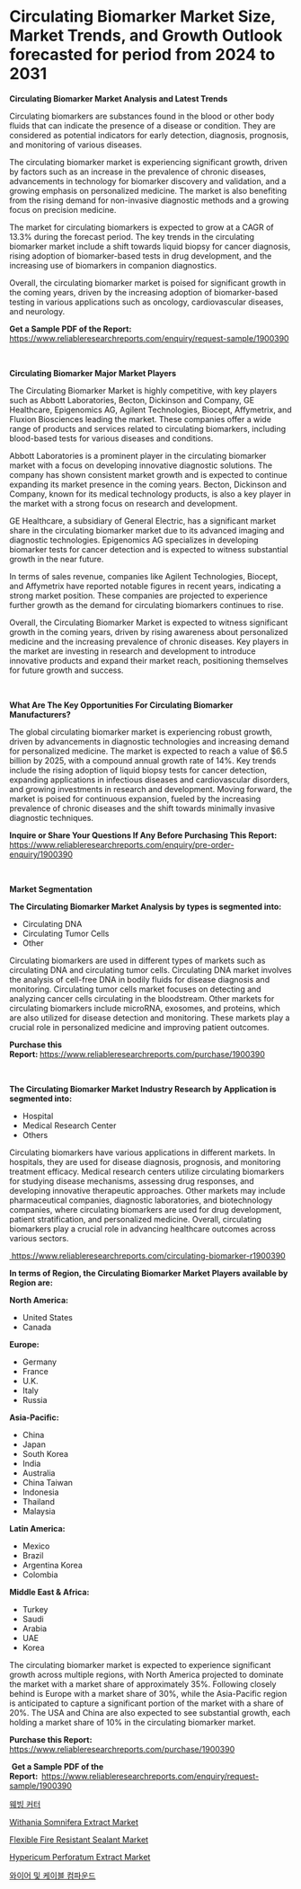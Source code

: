 <p><h1>Circulating Biomarker Market Size, Market Trends, and Growth Outlook forecasted for period from 2024 to 2031</h1></p><p><strong>Circulating Biomarker Market Analysis and Latest Trends</strong></p>
<p><p>Circulating biomarkers are substances found in the blood or other body fluids that can indicate the presence of a disease or condition. They are considered as potential indicators for early detection, diagnosis, prognosis, and monitoring of various diseases.</p><p>The circulating biomarker market is experiencing significant growth, driven by factors such as an increase in the prevalence of chronic diseases, advancements in technology for biomarker discovery and validation, and a growing emphasis on personalized medicine. The market is also benefiting from the rising demand for non-invasive diagnostic methods and a growing focus on precision medicine.</p><p>The market for circulating biomarkers is expected to grow at a CAGR of 13.3% during the forecast period. The key trends in the circulating biomarker market include a shift towards liquid biopsy for cancer diagnosis, rising adoption of biomarker-based tests in drug development, and the increasing use of biomarkers in companion diagnostics.</p><p>Overall, the circulating biomarker market is poised for significant growth in the coming years, driven by the increasing adoption of biomarker-based testing in various applications such as oncology, cardiovascular diseases, and neurology.</p></p>
<p><strong>Get a Sample PDF of the Report:&nbsp;</strong> <a href="https://www.reliableresearchreports.com/enquiry/request-sample/1900390">https://www.reliableresearchreports.com/enquiry/request-sample/1900390</a></p>
<p>&nbsp;</p>
<p><strong>Circulating Biomarker Major Market Players</strong></p>
<p><p>The Circulating Biomarker Market is highly competitive, with key players such as Abbott Laboratories, Becton, Dickinson and Company, GE Healthcare, Epigenomics AG, Agilent Technologies, Biocept, Affymetrix, and Fluxion Biosciences leading the market. These companies offer a wide range of products and services related to circulating biomarkers, including blood-based tests for various diseases and conditions.</p><p>Abbott Laboratories is a prominent player in the circulating biomarker market with a focus on developing innovative diagnostic solutions. The company has shown consistent market growth and is expected to continue expanding its market presence in the coming years. Becton, Dickinson and Company, known for its medical technology products, is also a key player in the market with a strong focus on research and development.</p><p>GE Healthcare, a subsidiary of General Electric, has a significant market share in the circulating biomarker market due to its advanced imaging and diagnostic technologies. Epigenomics AG specializes in developing biomarker tests for cancer detection and is expected to witness substantial growth in the near future.</p><p>In terms of sales revenue, companies like Agilent Technologies, Biocept, and Affymetrix have reported notable figures in recent years, indicating a strong market position. These companies are projected to experience further growth as the demand for circulating biomarkers continues to rise.</p><p>Overall, the Circulating Biomarker Market is expected to witness significant growth in the coming years, driven by rising awareness about personalized medicine and the increasing prevalence of chronic diseases. Key players in the market are investing in research and development to introduce innovative products and expand their market reach, positioning themselves for future growth and success.</p></p>
<p>&nbsp;</p>
<p><strong>What Are The Key Opportunities For Circulating Biomarker Manufacturers?</strong></p>
<p><p>The global circulating biomarker market is experiencing robust growth, driven by advancements in diagnostic technologies and increasing demand for personalized medicine. The market is expected to reach a value of $6.5 billion by 2025, with a compound annual growth rate of 14%. Key trends include the rising adoption of liquid biopsy tests for cancer detection, expanding applications in infectious diseases and cardiovascular disorders, and growing investments in research and development. Moving forward, the market is poised for continuous expansion, fueled by the increasing prevalence of chronic diseases and the shift towards minimally invasive diagnostic techniques.</p></p>
<p><strong>Inquire or Share Your Questions If Any Before Purchasing This Report:</strong> <a href="https://www.reliableresearchreports.com/enquiry/pre-order-enquiry/1900390">https://www.reliableresearchreports.com/enquiry/pre-order-enquiry/1900390</a></p>
<p>&nbsp;</p>
<p><strong>Market Segmentation</strong></p>
<p><strong>The Circulating Biomarker Market Analysis by types is segmented into:</strong></p>
<p><ul><li>Circulating DNA</li><li>Circulating Tumor Cells</li><li>Other</li></ul></p>
<p><p>Circulating biomarkers are used in different types of markets such as circulating DNA and circulating tumor cells. Circulating DNA market involves the analysis of cell-free DNA in bodily fluids for disease diagnosis and monitoring. Circulating tumor cells market focuses on detecting and analyzing cancer cells circulating in the bloodstream. Other markets for circulating biomarkers include microRNA, exosomes, and proteins, which are also utilized for disease detection and monitoring. These markets play a crucial role in personalized medicine and improving patient outcomes.</p></p>
<p><strong>Purchase this Report:&nbsp;</strong><a href="https://www.reliableresearchreports.com/purchase/1900390">https://www.reliableresearchreports.com/purchase/1900390</a></p>
<p>&nbsp;</p>
<p><strong>The Circulating Biomarker Market Industry Research by Application is segmented into:</strong></p>
<p><ul><li>Hospital</li><li>Medical Research Center</li><li>Others</li></ul></p>
<p><p>Circulating biomarkers have various applications in different markets. In hospitals, they are used for disease diagnosis, prognosis, and monitoring treatment efficacy. Medical research centers utilize circulating biomarkers for studying disease mechanisms, assessing drug responses, and developing innovative therapeutic approaches. Other markets may include pharmaceutical companies, diagnostic laboratories, and biotechnology companies, where circulating biomarkers are used for drug development, patient stratification, and personalized medicine. Overall, circulating biomarkers play a crucial role in advancing healthcare outcomes across various sectors.</p></p>
<p><a href="https://www.reliableresearchreports.com/circulating-biomarker-r1900390">&nbsp;https://www.reliableresearchreports.com/circulating-biomarker-r1900390</a></p>
<p><strong>In terms of Region, the Circulating Biomarker Market Players available by Region are:</strong></p>
<p>
    <p> <strong> North America: </strong>
        <ul>
            <li>United States</li>
            <li>Canada</li>
        </ul>
        </p> 
    <p> <strong> Europe: </strong>
        <ul>
            <li>Germany</li>
            <li>France</li>
            <li>U.K.</li>
            <li>Italy</li>
            <li>Russia</li>
        </ul>
        </p> 
    <p> <strong> Asia-Pacific: </strong>
        <ul>
            <li>China</li>
            <li>Japan</li>
            <li>South Korea</li>
            <li>India</li>
            <li>Australia</li>
            <li>China Taiwan</li>
            <li>Indonesia</li>
            <li>Thailand</li>
            <li>Malaysia</li>
        </ul>
        </p> 
    <p> <strong> Latin America: </strong>
        <ul>
            <li>Mexico</li>
            <li>Brazil</li>
            <li>Argentina Korea</li>
            <li>Colombia</li>
        </ul>
        </p> 
    <p> <strong> Middle East & Africa: </strong>
        <ul>
            <li>Turkey</li>
            <li>Saudi</li>
            <li>Arabia</li>
            <li>UAE</li>
            <li>Korea</li>
        </ul>
    </p>
    </p>
<p><p>The circulating biomarker market is expected to experience significant growth across multiple regions, with North America projected to dominate the market with a market share of approximately 35%. Following closely behind is Europe with a market share of 30%, while the Asia-Pacific region is anticipated to capture a significant portion of the market with a share of 20%. The USA and China are also expected to see substantial growth, each holding a market share of 10% in the circulating biomarker market.</p></p>
<p><strong>Purchase this Report: </strong><a href="https://www.reliableresearchreports.com/purchase/1900390">https://www.reliableresearchreports.com/purchase/1900390</a></p>
<p>&nbsp;<strong>Get a Sample PDF of the Report:&nbsp;&nbsp;</strong><a href="https://www.reliableresearchreports.com/enquiry/request-sample/1900390">https://www.reliableresearchreports.com/enquiry/request-sample/1900390</a></p>
<p><strong></strong></p>
<p><p><a href="https://github.com/TitusBoyer1/Market-Research-Report-List-1/blob/main/314131557077.md">웨빙 커터</a></p><p><a href="https://github.com/jsmusil/Market-Research-Report-List-3/blob/main/withania-somnifera-extract-market.md">Withania Somnifera Extract Market</a></p><p><a href="https://issuu.com/reportprime-2/docs/flexible-fire-resistant-sealant-market-size-2030.p">Flexible Fire Resistant Sealant Market</a></p><p><a href="https://github.com/yemakinde/Market-Research-Report-List-2/blob/main/hypericum-perforatum-extract-market.md">Hypericum Perforatum Extract Market</a></p><p><a href="https://github.com/iansanftyord09878/Market-Research-Report-List-1/blob/main/434977857076.md">와이어 및 케이블 컴파운드</a></p></p>